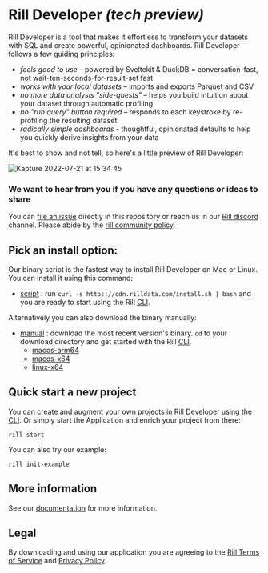 # Rill Developer **_(tech preview)_**
Rill Developer is a tool that makes it effortless to transform your datasets with SQL and create powerful, opinionated dashboards. Rill Developer follows a few guiding principles:

- *feels good to use* – powered by Sveltekit & DuckDB = conversation-fast, not wait-ten-seconds-for-result-set fast
- *works with your local datasets* – imports and exports Parquet and CSV
- *no more data analysis "side-quests"* – helps you build intuition about your dataset through automatic profiling
- *no "run query" button required* – responds to each keystroke by re-profiling the resulting dataset
- *radically simple dashboards* - thoughtful, opinionated defaults to help you quickly derive insights from your data


It's best to show and not tell, so here's a little preview of Rill Developer:

![Kapture 2022-07-21 at 15 34 45](https://user-images.githubusercontent.com/5587788/180313544-a7a03fcc-ea85-4b51-8ec3-ad5ed5043571.gif)

### We want to hear from you if you have any questions or ideas to share

You can [file an issue](https://github.com/rilldata/rill-developer/issues/new/choose) directly in this repository or reach us in our [Rill discord](https://bit.ly/3unvA05) channel. Please abide by the [rill community policy](https://github.com/rilldata/rill-developer/blob/main/COMMUNITY-POLICY.md).

## Pick an install option:
Our binary script is the fastest way to install Rill Developer on Mac or Linux. You can install it using this command:

- [script](https://docs.rilldata.com/install/binary) : run `curl -s https://cdn.rilldata.com/install.sh | bash` and you are ready to start using the Rill [CLI](https://docs.rilldata.com/cli).

Alternatively you can also download the binary manually:
- [manual](https://docs.rilldata.com/install/binary) : download the most recent version's binary. `cd` to your download directory and get started with the Rill [CLI](https://docs.rilldata.com/cli).
  - [macos-arm64](https://cdn.rilldata.com/rill/latest/macos-arm64/rill)
  - [macos-x64](https://cdn.rilldata.com/rill/latest/macos-x64/rill)
  - [linux-x64](https://cdn.rilldata.com/rill/latest/linux-x64/rill)
  <!-- - [win-x64](https://cdn.rilldata.com/rill/latest/win-x64/rill.exe) -->

## Quick start a new project
You can create and augment your own projects in Rill Developer using the [CLI](https://docs.rilldata.com/cli). Or simply start the Application and enrich your project from there:

```
rill start
```

You can also try our example:

```
rill init-example
```
<!-- (Please note that the command `rill init-example` is temporarily unavailable on Windows.) -->

## More information
See our [documentation](https://docs.rilldata.com) for more information.

## Legal
By downloading and using our application you are agreeing to the [Rill Terms of Service](https://www.rilldata.com/legal/tos) and [Privacy Policy](https://www.rilldata.com/legal/privacy).
